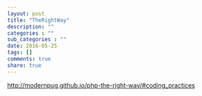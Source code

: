 ```yaml
---
layout: post
title: "TheRightWay"
description: ""
categories : ""
sub_categories : ""
date: 2016-05-25
tags: []
comments: true
share: true
---
```


http://modernpug.github.io/php-the-right-way/#coding_practices

